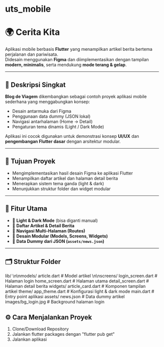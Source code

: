 # uts_mobile
# 🌍 Cerita Kita

Aplikasi mobile berbasis **Flutter** yang menampilkan artikel berita bertema perjalanan dan pariwisata.  
Didesain menggunakan **Figma** dan diimplementasikan dengan tampilan **modern, minimalis**, serta mendukung **mode terang & gelap**.

---

## 📱 Deskripsi Singkat

**Blog de Viagem** dikembangkan sebagai contoh proyek aplikasi mobile sederhana yang menggabungkan konsep:
- Desain antarmuka dari Figma
- Penggunaan data dummy (JSON lokal)
- Navigasi antarhalaman (Home → Detail)
- Pengaturan tema dinamis (Light / Dark Mode)

Aplikasi ini cocok digunakan untuk demonstrasi konsep **UI/UX** dan **pengembangan Flutter dasar** dengan arsitektur modular.

---

## 🎯 Tujuan Proyek

- Mengimplementasikan hasil desain Figma ke aplikasi Flutter
- Menampilkan daftar artikel dan halaman detail berita
- Menerapkan sistem tema ganda (light & dark)
- Menunjukkan struktur folder dan widget modular

---

## 🧩 Fitur Utama

- 🔆 **Light & Dark Mode** (bisa diganti manual)
- 📰 **Daftar Artikel & Detail Berita**
- 🧭 **Navigasi Multi-Halaman (Routes)**
- 🧱 **Desain Modular (Models, Screens, Widgets)**
- 📄 **Data Dummy dari JSON (`assets/news.json`)**

---

## 🗂️ Struktur Folder
lib/
\n\nmodels/
    article.dart # Model artikel
\n\nscreens/
    login_screen.dart # Halaman login
    home_screen.dart # Halaman utama
    detail_screen.dart # Halaman detail berita
  widgets/
    article_card.dart # Komponen tampilan artikel
  theme/
    app_theme.dart # Konfigurasi light & dark mode
  main.dart # Entry point aplikasi
assets/
  news.json # Data dummy artikel
  images/bg_login.jpg # Background halaman login

## ⚙️ Cara Menjalankan Proyek
1. Clone/Download Repository
2. Jalankan flutter packages dengan "flutter pub get"
3. Jalankan aplikasi

